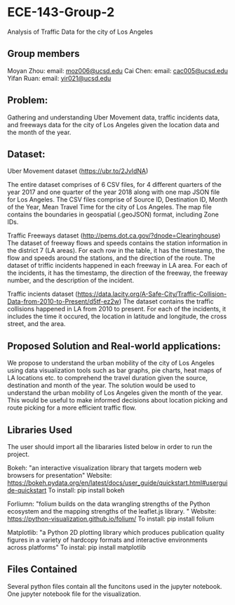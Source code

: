 # ECE-143-Group-2

Analysis of Traffic Data for the city of Los Angeles

## Group members
Moyan Zhou: email: moz006@ucsd.edu
Cai Chen: email: cac005@ucsd.edu
Yifan Ruan: email: yir021@ucsd.edu


## Problem:

Gathering and understanding Uber Movement data, traffic incidents data, and freeways data for the city of Los Angeles given the location data and the month of the year.

## Dataset:

Uber Movement dataset (https://ubr.to/2JvIdNA)

The entire dataset comprises of 6 CSV files, for 4 different quarters of the year 2017 and one quarter of the year 2018 along with one map JSON file for Los Angeles. The CSV files comprise of Source ID, Destination ID, Month of the Year, Mean Travel Time for the city of Los Angeles. The map file contains the boundaries in geospatial (.geoJSON) format, including Zone IDs.

Traffic Freeways dataset (http://pems.dot.ca.gov/?dnode=Clearinghouse)
The dataset of freeway flows and speeds contains the station information in the district 7 (LA areas). For each row in the table, it has the timestamp, the flow and speeds around the stations, and the direction of the route. 
The dataset of triffic incidents happened in each freeway in LA area. For each of the incidents, it has the timestamp, the direction of the freeway, the freeway number, and the description of the incident. 

Traffic incients dataset (https://data.lacity.org/A-Safe-City/Traffic-Collision-Data-from-2010-to-Present/d5tf-ez2w)
The dataset contains the traffic collisions happened in LA from 2010 to present. For each of the incidents, it includes the time it occured, the location in latitude and longitude, the cross street, and the area. 

## Proposed Solution and  Real-world applications:

We propose to understand the urban mobility of the city of Los Angeles using data visualization tools such as bar graphs, pie charts, heat maps of LA locations etc. to comprehend the travel duration given the source, destination and month of the year. The solution would be used to understand the urban mobility of Los Angeles given the month of the year. This would be useful to make informed decisions about location picking and route picking for a more efficient traffic flow. 


## Libraries Used
The user should import all the libararies listed below in order to run the project.

Bokeh: "an interactive visualization library that targets modern web browsers for presentation"
Website: https://bokeh.pydata.org/en/latest/docs/user_guide/quickstart.html#userguide-quickstart
To install: pip install bokeh

Forliumn: "folium builds on the data wrangling strengths of the Python ecosystem and the mapping strengths of the leaflet.js library. "
Website: https://python-visualization.github.io/folium/
To install: pip install folium

Matplotlib: "a Python 2D plotting library which produces publication quality figures in a variety of hardcopy formats and interactive environments across platforms"
To instal: pip install matplotlib


## Files Contained
Several python files contain all the funcitons used in the jupyter notebook.
One jupyter notebook file for the visualization.



